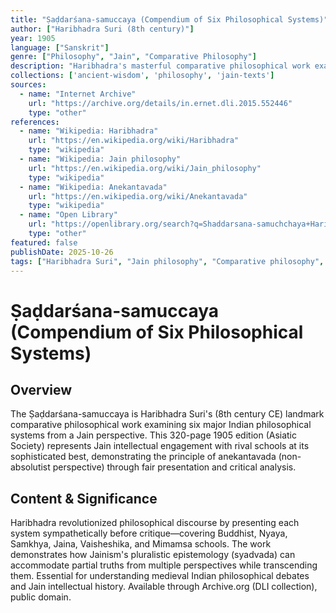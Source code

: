 ```yaml
---
title: "Ṣaḍdarśana-samuccaya (Compendium of Six Philosophical Systems)"
author: ["Haribhadra Suri (8th century)"]
year: 1905
language: ["Sanskrit"]
genre: ["Philosophy", "Jain", "Comparative Philosophy"]
description: "Haribhadra's masterful comparative philosophical work examining six schools of Indian philosophy (Bauddha, Nyaya, Samkhya, Jaina, Vaisheshika, Mimamsa) from Jain perspective. Demonstrates Jain doctrine of anekantavada (non-absolutism) through sympathetic exposition of each system before showing how Jainism synthesizes and transcends them. Revolutionary for employing methodology of presenting rival views fairly before critique."
collections: ['ancient-wisdom', 'philosophy', 'jain-texts']
sources:
  - name: "Internet Archive"
    url: "https://archive.org/details/in.ernet.dli.2015.552446"
    type: "other"
references:
  - name: "Wikipedia: Haribhadra"
    url: "https://en.wikipedia.org/wiki/Haribhadra"
    type: "wikipedia"
  - name: "Wikipedia: Jain philosophy"
    url: "https://en.wikipedia.org/wiki/Jain_philosophy"
    type: "wikipedia"
  - name: "Wikipedia: Anekantavada"
    url: "https://en.wikipedia.org/wiki/Anekantavada"
    type: "wikipedia"
  - name: "Open Library"
    url: "https://openlibrary.org/search?q=Shaddarsana-samuchchaya+Haribhadra&mode=everything"
    type: "other"
featured: false
publishDate: 2025-10-26
tags: ["Haribhadra Suri", "Jain philosophy", "Comparative philosophy", "Anekantavada", "Six darshanas", "Medieval philosophy", "Buddhist-Jain dialogue", "Syadvada", "Indian philosophy", "8th century"]
---
```


# Ṣaḍdarśana-samuccaya (Compendium of Six Philosophical Systems)

## Overview

The Ṣaḍdarśana-samuccaya is Haribhadra Suri's (8th century CE) landmark comparative philosophical work examining six major Indian philosophical systems from a Jain perspective. This 320-page 1905 edition (Asiatic Society) represents Jain intellectual engagement with rival schools at its sophisticated best, demonstrating the principle of anekantavada (non-absolutist perspective) through fair presentation and critical analysis.

## Content & Significance

Haribhadra revolutionized philosophical discourse by presenting each system sympathetically before critique—covering Buddhist, Nyaya, Samkhya, Jaina, Vaisheshika, and Mimamsa schools. The work demonstrates how Jainism's pluralistic epistemology (syadvada) can accommodate partial truths from multiple perspectives while transcending them. Essential for understanding medieval Indian philosophical debates and Jain intellectual history. Available through Archive.org (DLI collection), public domain.
